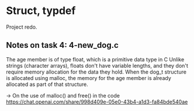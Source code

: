 # Struct, typdef
Project redo.

## Notes on task 4: 4-new_dog.c
The age member is of type float, which is a primitive data type in C
Unlike strings (character arrays), floats don't have variable 
lengths, and they don't require memory allocation for the data 
they hold.
When the dog_t structure is allocated using malloc, the memory for 
the age member is already allocated as part of that structure.

-> On the use of malloc() and free() in the code
https://chat.openai.com/share/998d409e-05e0-43b4-a1d3-fa84bde540ae
